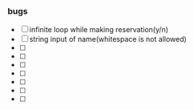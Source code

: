 ### bugs
- [ ] infinite loop while making reservation(y/n)
- [ ] string input of name(whitespace is not allowed)
- [ ] 
- [ ]
- [ ] 
- [ ] 
- [ ] 
- [ ] 
- [ ] 
